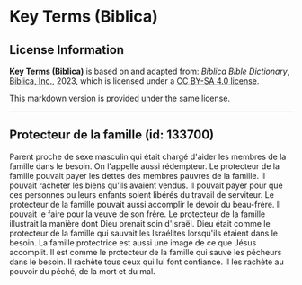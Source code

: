 # Key Terms (Biblica)

## License Information

**Key Terms (Biblica)** is based on and adapted from: _Biblica Bible Dictionary_, [Biblica, Inc.](https://www.biblica.com/), 2023, which is licensed under a [CC BY-SA 4.0 license](https://creativecommons.org/licenses/by-sa/4.0/legalcode.en).

This markdown version is provided under the same license.



--------------------------------

## Protecteur de la famille (id: 133700)

Parent proche de sexe masculin qui était chargé d'aider les membres de la famille dans le besoin. On l'appelle aussi rédempteur. Le protecteur de la famille pouvait payer les dettes des membres pauvres de la famille. Il pouvait racheter les biens qu'ils avaient vendus. Il pouvait payer pour que ces personnes ou leurs enfants soient libérés du travail de serviteur. Le protecteur de la famille pouvait aussi accomplir le devoir du beau\-frère. Il pouvait le faire pour la veuve de son frère. Le protecteur de la famille illustrait la manière dont Dieu prenait soin d'Israël. Dieu était comme le protecteur de la famille qui sauvait les Israélites lorsqu'ils étaient dans le besoin. La famille protectrice est aussi une image de ce que Jésus accomplit. Il est comme le protecteur de la famille qui sauve les pécheurs dans le besoin. Il rachète tous ceux qui lui font confiance. Il les rachète au pouvoir du péché, de la mort et du mal.


